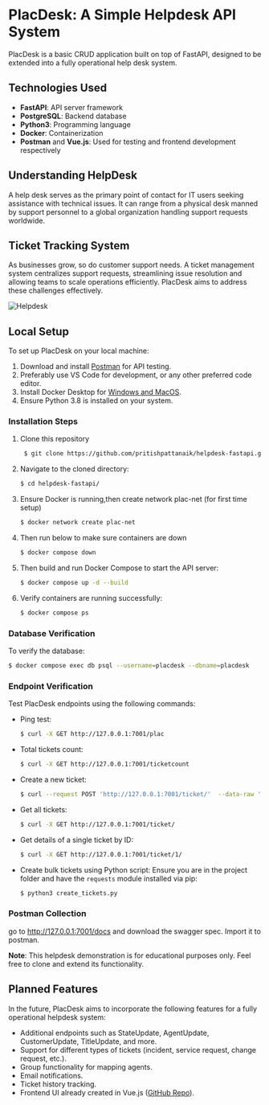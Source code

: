 # PlacDesk: A Simple Helpdesk API System

PlacDesk is a basic CRUD application built on top of FastAPI, designed to be extended into a fully operational help desk system.

## Technologies Used

- **FastAPI**: API server framework
- **PostgreSQL**: Backend database
- **Python3**: Programming language
- **Docker**: Containerization
- **Postman** and **Vue.js**: Used for testing and frontend development respectively

## Understanding HelpDesk

A help desk serves as the primary point of contact for IT users seeking assistance with technical issues. It can range from a physical desk manned by support personnel to a global organization handling support requests worldwide.

## Ticket Tracking System

As businesses grow, so do customer support needs. A ticket management system centralizes support requests, streamlining issue resolution and allowing teams to scale operations efficiently. PlacDesk aims to address these challenges effectively.

![Helpdesk](https://github.com/pritishpattanaik/helpdesk-fastapi/assets/18005824/e02a300a-1efc-4c69-a34f-4c7e122bf712)

## Local Setup

To set up PlacDesk on your local machine:

1. Download and install [Postman](https://www.postman.com/downloads/) for API testing.
2. Preferably use VS Code for development, or any other preferred code editor.
3. Install Docker Desktop for [Windows and MacOS](https://www.docker.com/products/docker-desktop/).
4. Ensure Python 3.8 is installed on your system.

### Installation Steps

1. Clone this repository
   ```bash
    $ git clone https://github.com/pritishpattanaik/helpdesk-fastapi.git
   ```
3. Navigate to the cloned directory:
   ```bash
   $ cd helpdesk-fastapi/
   ```
4. Ensure Docker is running,then create network plac-net (for first time setup)
   ```bash
   $ docker network create plac-net
   ```
5. Then run below to make sure containers are down
   ```bash
   $ docker compose down
   ```
6. Then build and run Docker Compose to start the API server:
   ```bash
   $ docker compose up -d --build
   ```
7. Verify containers are running successfully:
   ```bash
   $ docker compose ps
   ```
   
### Database Verification

To verify the database:

```bash
$ docker compose exec db psql --username=placdesk --dbname=placdesk
```

### Endpoint Verification

Test PlacDesk endpoints using the following commands:

- Ping test:
  ```bash
  $ curl -X GET http://127.0.0.1:7001/plac
  ```

- Total tickets count:
  ```bash
  $ curl -X GET http://127.0.0.1:7001/ticketcount
  ```

- Create a new ticket:
  ```bash
  $ curl --request POST 'http://127.0.0.1:7001/ticket/'  --data-raw '{"title":"my first ticket","description":"issue with my VPN access","status":"new","agent":"plac.agent1","customer":"plac.customer1","agent_notes":"ticket created with new status"}' -H "Content-Type:application/json"
  ```

- Get all tickets:
  ```bash
  $ curl -X GET http://127.0.0.1:7001/ticket/
  ```

- Get details of a single ticket by ID:
  ```bash
  $ curl -X GET http://127.0.0.1:7001/ticket/1/
  ```

- Create bulk tickets using Python script:
  Ensure you are in the project folder and have the `requests` module installed via pip:
  ```bash
  $ python3 create_tickets.py
  ```

### Postman Collection
go to http://127.0.0.1:7001/docs and download the swagger spec. Import it to postman. 



**Note**: This helpdesk demonstration is for educational purposes only. Feel free to clone and extend its functionality.

## Planned Features

In the future, PlacDesk aims to incorporate the following features for a fully operational helpdesk system:

- Additional endpoints such as StateUpdate, AgentUpdate, CustomerUpdate, TitleUpdate, and more.
- Support for different types of tickets (incident, service request, change request, etc.).
- Group functionality for mapping agents.
- Email notifications.
- Ticket history tracking.
- Frontend UI already created in Vue.js ([GitHub Repo](https://github.com/pritishpattanaik/aihelpdesk-vue)).
